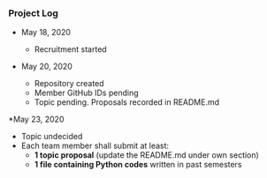 ### Project Log

* May 18, 2020
  - Recruitment started

* May 20, 2020
  - Repository created
  - Member GitHub IDs pending
  - Topic pending. Proposals recorded in README.md

*May 23, 2020
  - Topic undecided
  - Each team member shall submit at least:
    - **1 topic proposal** (update the README.md under own section)
    - **1 file containing Python codes** written in past semesters
